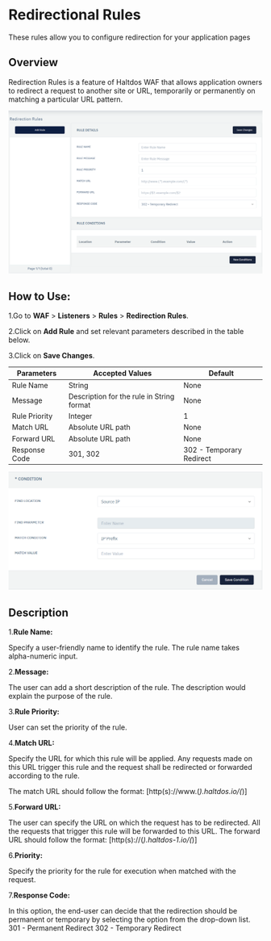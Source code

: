 # Redirectional Rules

These rules allow you to configure redirection for your application pages

## Overview 
Redirection Rules is a feature of Haltdos WAF that allows application owners to redirect a request to another site or URL, temporarily or permanently on matching a particular URL pattern.

![redirectional rules](/img/waf/v6/docs/redirection_rules.png)

## How to Use:
1.Go to **WAF** > **Listeners** > **Rules** > **Redirection Rules**.

2.Click on **Add Rule** and set relevant parameters described in the table below.

3.Click on **Save Changes**.

| Parameters| Accepted Values | Default
| ----------- | ----------- |-----------|
| Rule Name|String|None
Message|Description for the rule in String format|None
Rule Priority|Integer|1
Match URL|Absolute URL path|None
Forward URL|Absolute URL path|None
Response Code|301, 302|302 - Temporary Redirect

![redirectional rules](/img/waf/v6/docs/redirectionrulescondition.png)

## Description
1.**Rule Name:**

Specify a user-friendly name to identify the rule. The rule name takes alpha-numeric input.

2.**Message:**

The user can add a short description of the rule. The description would explain the purpose of the rule.

3.**Rule Priority:**

User can set the priority of the rule.

4.**Match URL:**

Specify the URL for which this rule will be applied. Any requests made on this URL trigger this rule and the request shall be redirected or forwarded according to the rule.

The match URL should follow the format: [http(s)://www.(*).haltdos.io/(*)]

5.**Forward URL:**

The user can specify the URL on which the request has to be redirected. All the requests that trigger this rule will be forwarded to this URL.
The forward URL should follow the format: [http(s)://(*).haltdos-1.io/(*)] 

6.**Priority:** 

Specify the priority for the rule for execution when matched with the request.

7.**Response Code:**

In this option, the end-user can decide that the redirection should be permanent or temporary by selecting the option from the drop-down list.
301 - Permanent Redirect 
302 - Temporary Redirect